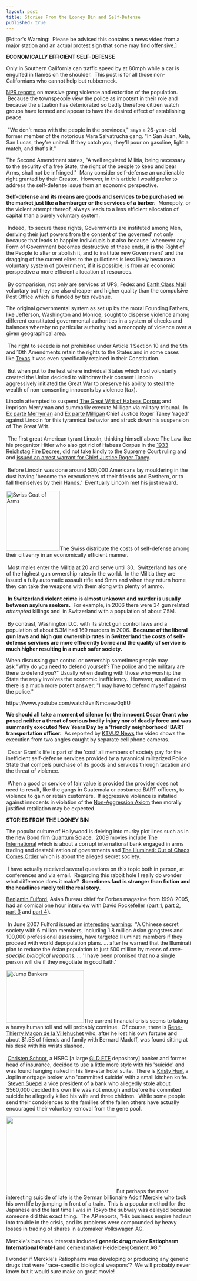 ```yaml
---
layout: post
title: Stories From the Looney Bin and Self-Defense
published: true
---
```

<p>[Editor's Warning:  Please be advised this contains a news video from a major station and an actual protest sign that some may find offensive.]</p>
<p><strong>ECONOMICALLY EFFICIENT SELF-DEFENSE</strong></p>
<p>Only in Southern California can traffic speed by at 80mph while a car is engulfed in flames on the shoulder.  This post is for all those non-Californians who cannot help but rubberneck.</p>
<p><a href="http://www.npr.org/templates/story/story.php?storyId=98614371" target="_blank">NPR reports</a> on massive gang violence and extortion of the population.  Because the townspeople view the police as impotent in their role and because the situation has deteriorated so badly therefore citizen watch groups have formed and appear to have the desired effect of establishing peace.<br/><br/>  "We don't mess with the people in the provinces," says a 26-year-old former member of the notorious Mara Salvatrucha gang. "In San Juan, Xela, San Lucas, they're united. If they catch you, they'll pour on gasoline, light a match, and that's it."</p>
<p>The Second Amendment states, "A well regulated Militia, being necessary to the security of a free State, the right of the people to keep and bear Arms, shall not be infringed."  Many consider self-defense an unalienable right granted by their Creator.  However, in this article I would prefer to address the self-defense issue from an economic perspective.</p>
<p><strong>Self-defense and its means are goods and services to be purchased on the market just like a hamburger or the services of a barber.</strong>  Monopoly, or the violent attempt thereof, always leads to a less efficient allocation of capital than a purely voluntary system. <br/><br/> Indeed, 'to secure these rights, Governments are instituted among Men, deriving their just powers from the consent of the governed' not only because that leads to happier individuals but also because 'whenever any Form of Government becomes destructive of these ends, it is the Right of the People to alter or abolish it, and to institute new Government' and the dragging of the current elites to the guillotines is less likely because a voluntary system of government, if it is possible, is from an economic perspective a more efficient allocation of resources.<br/><br/>  By comparision, not only are services of UPS, Fedex and <a href="http://www.runtogold.com/get-a-ghost-address/" target="_blank">Earth Class Mail</a> voluntary but they are also cheaper and higher quality than the compulsive Post Office which is funded by tax revenue.</p>
<p>The original governmental system as set up by the moral Founding Fathers, like Jefferson, Washington and Monroe, sought to disperse violence among different constituted governmental authorities in a system of checks and balances whereby no particular authority had a monopoly of violence over a given geographical area. <br/><br/> The right to secede is not prohibited under Article 1 Section 10 and the 9th and 10th Amendments retain the rights to the States and in some cases like <a href="http://www.tsl.state.tx.us/ref/abouttx/secession/index.html" target="_blank">Texas</a> it was even specifically retained in their Constitution.<br/><br/>  But when put to the test where individual States which had voluntarily created the Union decided to withdraw their consent Lincoln aggressively initiated the Great War to preserve his ability to steal the wealth of non-consenting innocents by violence (tax).</p>
<p>Lincoln attempted to suspend <a href="http://en.wikipedia.org/wiki/Writ_of_habeas_corpus" target="_blank">The Great Writ of Habeas Corpus</a> and imprison Merryman and summarily execute Milligan via military tribunal.  In <a href="http://en.wikipedia.org/wiki/Ex_parte_Merryman" target="_blank">Ex parte Merryman</a> and <a href="http://en.wikipedia.org/wiki/Ex_parte_milligan" target="_blank">Ex parte Milligan</a> Chief Justice Roger Taney 'raged' against Lincoln for this tyrannical behavior and struck down his suspension of The Great Writ. <br/><br/> The first great American tyrant Lincoln, thinking himself above The Law like his progenitor Hitler who also got rid of Habeas Corpus in the <a href="http://en.wikipedia.org/wiki/Reichstag_Fire_Decree" target="_blank">1933 Reichstag Fire Decree</a>, did not take kindly to the Supreme Court ruling and and <a href="http://en.wikipedia.org/wiki/Taney_Arrest_Warrant" target="_blank">issued an arrest warrant for Chief Justice Roger Taney</a>. <br/><br/> Before Lincoln was done around 500,000 Americans lay mouldering in the dust having 'become the executioners of their friends and Brethern, or to fall themselves by their Hands.'  Eventually Lincoln met his just reward.</p>
<p><img class="alignright size-medium wp-image-1843" title="Swiss Coat of Arms" src="{{ site.baseurl }}/images/swisscoatofarms-270x300.png" alt="Swiss Coat of Arms" width="146" height="162" />The Swiss distribute the costs of self-defense among their citizenry in an economically efficient manner. <br/><br/> Most males enter the Militia at 20 and serve until 30.  Switzerland has one of the highest gun ownership rates in the world.  In the Militia they are issued a fully automatic assault rifle and 9mm and when they return home they can take the weapons with them along with plenty of ammo. <br/><br/> <strong>In Switzerland violent crime is almost unknown and murder is usually between asylum seekers.</strong>  For example, in 2006 there were 34 gun related <em>attempted</em> killings and  in Switzerland with a population of about 7.5M.<br/><br/>  By contrast, Washington D.C. with its strict gun control laws and a population of about 5.3M had 169 murders in 2006.  <strong>Because of the liberal gun laws and high gun ownership rates in Switzerland the costs of self-defense services are more efficiently borne and the quality of service is much higher resulting in a much safer society.</strong></p>
<p>When discussing gun control or ownership sometimes people may ask "Why do you need to defend yourself? The police and the military are there to defend you?" Usually when dealing with those who worship the State the reply involves the economic inefficiency.  However, as alluded to there is a much more potent answer: "I may have to defend myself against the police."</p>
<p>httpv://www.youtube.com/watch?v=lNmcaew0qEU</p>
<p><strong>We should all take a moment of silence for the innocent Oscar Grant who posed neither a threat of serious bodily injury nor of deadly force and was summarily executed New Years Day by a 'friendly neighborhood' BART transportation officer.</strong>  As reported by <a href="http://www.youtube.com/watch?v=lNmcaew0qEU" target="_blank">KTVU2 News</a> the video shows the execution from two angles caught by separate cell phone cameras. <br/><br/> Oscar Grant's life is part of the 'cost' all members of society pay for the inefficient self-defense services provided by a tyrannical militarized Police State that compels purchase of its goods and services through taxation and the threat of violence.<br/><br/>  When a good or service of fair value is provided the provider does not need to result, like the gangs in Guatemala or costumed BART officers, to violence to gain or retain customers.  If aggressive violence is initatied against innocents in violation of the <a href="http://runtogold.com/sounds/NAA.mp3" target="_blank">Non-Aggression Axiom</a> then morally justified retaliation may be expected.</p>
<p><strong>STORIES FROM THE LOONEY BIN</strong></p>
<p>The popular culture of Hollywood is delving into murky plot lines such as in the new Bond film <a href="http://www.imdb.com/title/tt0830515/" target="_blank">Quantum Solace</a>.  2009 movies include <a href="http://www.imdb.com/title/tt0963178/plotsummary" target="_blank">The International</a> which is about a corrupt international bank engaged in arms trading and destabilization of governments and <a href="http://www.imdb.com/title/tt1264091/" target="_blank">The Illuminati: Out of Chaos Comes Order</a> which is about the alleged secret society.<br/><br/>  I have actually received several questions on this topic both in person, at conferences and via email.  Regarding this rabbit hole I really do wonder what difference does it make?  <strong>Sometimes fact is stranger than fiction and the headlines rarely tell the real story.</strong></p>
<p><a href="http://en.wikipedia.org/wiki/Benjamin_Fulford" target="_blank">Benjamin Fulford</a>, Asian Bureau chief for Forbes magazine from 1998-2005, had an comical one hour interview with David Rockefeller (<a href="http://www.youtube.com/watch?v=_JB9Pnr4oEU" target="_blank">part 1</a>, <a href="http://www.youtube.com/watch?v=iaCKBLpU16I" target="_blank">part 2</a>, <a href="http://www.youtube.com/watch?v=mgCFqpuR0YI" target="_blank">part 3</a> and <a href="http://www.youtube.com/watch?v=MHdiLxl0tHw" target="_blank">part 4</a>). <br/><br/> In June 2007 Fulford issued an <a href="http://www.rense.com/general77/chinsec.htm" target="_blank">interesting warning</a>:  "A Chinese secret society with 6 million members, including 1.8 million Asian gangsters and 100,000 professional assassins, have targeted Illuminati members if they proceed with world depopulation plans. ... after he warned that the Illuminati plan to reduce the Asian population to just 500 million by means of <em>race-specific biological weapons</em>. ... 'I have been promised that no a single person will die if they negotiate in good faith.'</p>
<p><img class="alignright size-medium wp-image-1836" title="Jump Bankers" src="{{ site.baseurl }}/images/jumpcopy2-1-300x203.jpg" alt="Jump Bankers" width="211" height="143" />The current financial crisis seems to taking a heavy human toll and will probably continue.  Of course, there is <a href="http://www.huffingtonpost.com/2008/12/23/thierry-de-la-villehuchet_n_153147.html" target="_blank">Rene-Thierry Magon de la Villehuchet</a> who, after he lost his own fortune and about $1.5B of friends and family with Bernard Madoff, was found sitting at his desk with his wrists slashed.<br/><br/>  <a href="http://www.timesonline.co.uk/tol/news/uk/article5380553.ece" target="_blank">Christen Schnor</a>, a HSBC [a large <a href="http://www.runtogold.com/2008/12/a-problem-with-gld-and-slv-etfs/" target="_blank">GLD ETF</a> depository] banker and former head of insurance, decided to use a little more style with his 'suicide' and was found hanging naked in his five-star hotel suite.  There is <a href="http://sbj.net/main.asp?SectionID=18&amp;SubSectionID=23&amp;ArticleID=83912&amp;TM=42990.86" target="_blank">Kristy Hunt</a> a Joplin mortgage broker who 'committed suicide' with a small kitchen knife.  <a href="http://archives.chicagotribune.com/2008/mar/26/business/chi-iowa-slayingsmar26" target="_blank">Steven Suepel</a> a vice president of a bank who allegedly stole about $560,000 decided his own life was not enough and before he commited suicide he allegedly killed his wife and three children.  While some people send their condolences to the families of the fallen others have actually encouraged their voluntary removal from the gene pool.</p>
<p><img class="alignleft" title="Civil Unrest in Iceland" src="{{ site.baseurl }}/images/icelandprotest1.jpg" alt="" width="300" height="207" />But perhaps the most interesting suicide of late is the German billionaire <a href="http://finance.yahoo.com/news/Financial-crisis-takes-human-apf-13984796.html" target="_blank">Adolf Merckle</a> who took his own life by jumping in front of a train.  This is a popular method for the Japanese and the last time I was in Tokyo the subway was delayed because someone did this exact thing.  The AP reports, "His business empire had run into trouble in the crisis, and its problems were compounded by heavy losses in trading of shares in automaker Volkswagen AG.<br/><br/> Merckle's business interests included <strong>generic drug maker Ratiopharm International GmbH</strong> and cement maker HeidelbergCement AG."</p>
<p>I wonder if Merckle's Ratiopharm was developing or producing any generic drugs that were 'race-specific biological weapons'?  We will probably never know but it would sure make an great movie!</p>
